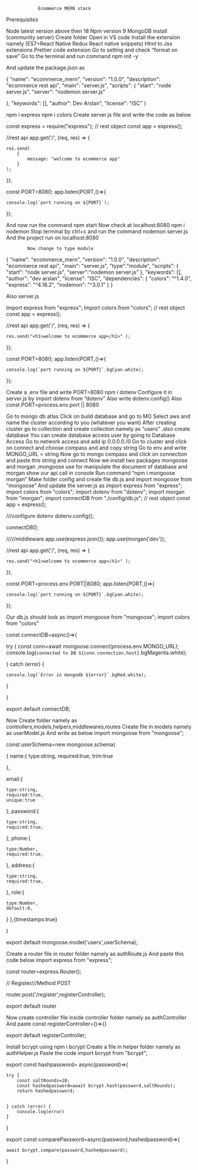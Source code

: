                 Ecommerce MERN stack

Prerequisites

Node latest version above then 18
Npm version 9
MongoDB  install (community server)
Create folder 
Open in VS code
Install the extension namely (ES7+React Native Redux React native snippets)
Html to Jsx extensions
Prettier code extension
Go to setting and check “format on save”
Go to the terminal and run command npm init -y 
 
And update the package.json as 
 
  {
  "name": "ecommerce_mern",
  "version": "1.0.0",
  "description": "ecommerce rest api",
  "main": "server.js",
  "scripts": {
    "start": "node server.js",
     "server": "nodemon server.js"
    
  },
  "keywords": [],
  "author": Dev Arslan",
  "license": "ISC"
}


npm i express
npm i colors
Create server.js file and write the code as below

const express = require("express");
// rest object
const app = express();


//rest api
app.get('/', (req, res) => {


    res.send(
        {
            message: "welcome to ecommerce app"
        }
    );


});


const PORT=8080;
app.listen(PORT,()=>{


    console.log(`port running on ${PORT}`);


});


And now run the command npm start
Now check at localhost:8080
npm i nodemon
Stop terminal by ctrl+c and run the command nodemon server.js
And the project run on localhost:8080

            Now change to type module

{
  "name": "ecommerce_mern",
  "version": "1.0.0",
  "description": "ecommerce rest api",
  "main": "server.js",
  "type":"module",
  "scripts": {
    "start": "node server.js",
    "server":"nodemon server.js"
  },
  "keywords": [],
  "author": "dev arslan",
  "license": "ISC",
  "dependencies": {
    "colors": "^1.4.0",
    "express": "^4.18.2",
    "nodemon": "^3.0.1"
  }
}

 Also server.js


Import express from "express";
Import colors from "colors";
// rest object
const app = express();


//rest api
app.get('/', (req, res) => {


    res.send("<h1>welcome to ecommerce app</h1>" );


});


const PORT=8080;
app.listen(PORT,()=>{


    console.log(`port running on ${PORT}`.bgCyan.white);


});

Create a .env file and write PORT=8080
npm i dotenv
Configure it in server.js by import dotenv from “dotenv”
Also write dotenv.config()
Also const PORT=process.env.port || 8080



 Go to mongo db atlas 
Click on build database and go to MO
Select aws and name the cluster according to you (whatever you want)
After creating cluster go to collection and  create collection namely as “users” .also create database
 You can create database access user by going to  Database Access
Go to network access and add ip 0.0.0.0./0
Go to cluster  and click on connect and choose compass and and copy string
Go to env and write MONGO_URL = string
Now go to mongo compass and click on connection and paste this string and connect
Now we install two packages mongoose and morgan ,mongoose use for manipulate the document of database and morgan show our api call in console
Run command “npm i mongoose morgan”
Make folder config and create file db.js and import mongoose from “mongoose”
And update the server.js as
import express from "express";
import colors from "colors";
import dotenv from "dotenv";
import morgan from "morgan";
import connectDB from "./config/db.js";
// rest object
const app = express();


///configure dotenv
dotenv.config();


connectDB();




/////middleware
app.use(express.json());
app.use(morgan('dev'));








//rest api
app.get('/', (req, res) => {


    res.send("<h1>welcome to ecommerce app</h1>" );


});


const PORT=process.env.PORT||8080;
app.listen(PORT,()=>{


    console.log(`port running on ${PORT}`.bgCyan.white);


});


Our db.js should look as 
import mongoose from "mongoose";
import colors from "colors"


const connectDB=async()=>{


  try {
    const conn=await mongoose.connect(process.env.MONGO_URL);
    console.log(`connected to DB ${conn.connection.host}`.bgMagenta.white);


  } catch (error) {


    console.log(`Error in mongodb ${error}`.bgRed.white);


  }


}


export default connectDB;


Now
 Create folder namely as controllers,models,helpers,middlewares,routes
Create file in models namely as userModel.js
And write as below
import mongoose from "mongoose";


const userSchema=new mongoose.schema(


{
  name:{
    type:string,
    required:true,
    trim:true




  },
   
  email:{


    type:string,
    required:true,
    unique:true


  },
  password:{


    type:string,
    required:true,


  },
  phone:{


    type:Number,
    required:true,


  },
  address:{


    type:string,
    required:true,


  },
  role:{


    type:Number,
    default:0,


  }
},{timestamps:true}


)




export default mongoose.model('users',userSchema);


Create a router file in router folder namely as  authRoute.js 
     And paste this code below
import express from "express";


const router=express.Router();


// Register///Method POST


router.post('/register',registerController);




export default router


Now create controller file inside controller folder namely as authController
And paste 
const registerController=()=>{}


export default  registerController;

Install bcrypt using  npm i bcrypt
Create a file in helper folder namely as authHelper.js
Paste the code
import bcrypt from "bcrypt";


export const hashpassword= async(password)=>{


    try {
        const saltRounds=10;
        const hashedpassword=await bcrypt.hash(password,saltRounds);
        return hashedpassword;


    } catch (error) {
        console.log(error)
    }


}




export const comparePassword=async(password,hashedpassword)=>{


    await bcrypt.compare(password,hashedpassword);
}





